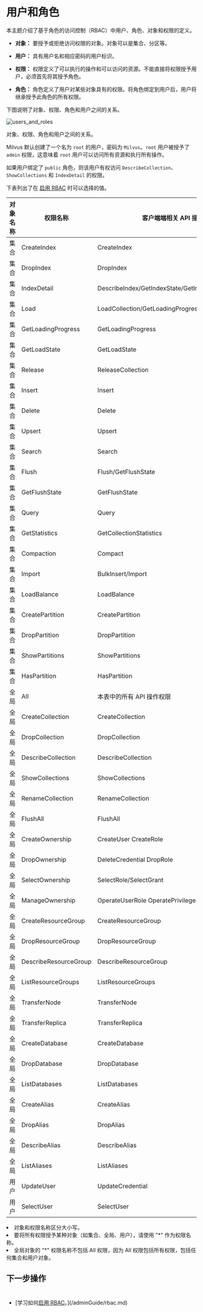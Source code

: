 


# 用户和角色

本主题介绍了基于角色的访问控制（RBAC）中用户、角色、对象和权限的定义。

- **对象：** 要授予或拒绝访问权限的对象。对象可以是集合、分区等。

- **用户：** 具有用户名和相应密码的用户标识。

- **权限：** 权限定义了可以执行的操作和可以访问的资源。不能直接将权限授予用户，必须首先将其授予角色。

- **角色：** 角色定义了用户对某些对象具有的权限。将角色绑定到用户后，用户将继承授予此角色的所有权限。

下图说明了对象、权限、角色和用户之间的关系。

![users_and_roles](/assets/users_and_roles.png "对象、权限、角色和用户之间的关系。")

对象、权限、角色和用户之间的关系。

Milvus 默认创建了一个名为 `root` 的用户，密码为 `Milvus`。`root` 用户被授予了 `admin` 权限，这意味着 `root` 用户可以访问所有资源和执行所有操作。

如果用户绑定了 `public` 角色，则该用户有权访问 `DescribeCollection`、`ShowCollections` 和 `IndexDetail` 的权限。

下表列出了在 [启用 RBAC](/adminGuide/rbac.md) 时可以选择的值。

| 对象名称    | 权限名称              | 客户端端相关 API 描述                                          |
| -------- | ----------------- | ------------------------------------------------------- |
| 集合       | CreateIndex       | CreateIndex                                              |
| 集合       | DropIndex         | DropIndex                                                |
| 集合       | IndexDetail       | DescribeIndex/GetIndexState/GetIndexBuildProgress        |
| 集合       | Load              | LoadCollection/GetLoadingProgress/GetLoadState           |
| 集合       | GetLoadingProgress | GetLoadingProgress                                       |
| 集合       | GetLoadState      | GetLoadState                                             |
| 集合       | Release           | ReleaseCollection                                        |
| 集合       | Insert            | Insert                                                   |
| 集合       | Delete            | Delete                                                   |
| 集合       | Upsert            | Upsert                                                   |
| 集合       | Search            | Search                                                   |
| 集合       | Flush             | Flush/GetFlushState                                      |
| 集合       | GetFlushState     | GetFlushState                                            |
| 集合       | Query             | Query                                                    |
| 集合       | GetStatistics     | GetCollectionStatistics                                  |
| 集合       | Compaction        | Compact                                                  |
| 集合       | Import            | BulkInsert/Import                                        |
| 集合       | LoadBalance       | LoadBalance                                              |
| 集合       | CreatePartition   | CreatePartition                                          |
| 集合       | DropPartition     | DropPartition                                            |
| 集合       | ShowPartitions    | ShowPartitions                                           |
| 集合       | HasPartition      | HasPartition                                             |
| 全局       | All               | 本表中的所有 API 操作权限                                         |
| 全局       | CreateCollection  | CreateCollection                                         |
| 全局       | DropCollection    | DropCollection                                           |
| 全局       | DescribeCollection| DescribeCollection                                       |
| 全局       | ShowCollections   | ShowCollections                                          |
| 全局       | RenameCollection  | RenameCollection                                         |
| 全局       | FlushAll          | FlushAll                                                 |
| 全局       | CreateOwnership   | CreateUser CreateRole                                    |
| 全局       | DropOwnership     | DeleteCredential DropRole                                |
| 全局       | SelectOwnership   | SelectRole/SelectGrant                                   |
| 全局       | ManageOwnership   | OperateUserRole OperatePrivilege                         |
| 全局       | CreateResourceGroup   | CreateResourceGroup                                  |
| 全局       | DropResourceGroup     | DropResourceGroup                                    |
| 全局       | DescribeResourceGroup | DescribeResourceGroup                                |
| 全局       | ListResourceGroups    | ListResourceGroups                                   |
| 全局       | TransferNode          | TransferNode                                         |
| 全局       | TransferReplica       | TransferReplica                                      |
| 全局       | CreateDatabase        | CreateDatabase                                       |
| 全局       | DropDatabase          | DropDatabase                                         |
| 全局       | ListDatabases         | ListDatabases                                        |
| 全局       | CreateAlias           | CreateAlias                                          |
| 全局       | DropAlias             | DropAlias                                            |
| 全局       | DescribeAlias         | DescribeAlias                                        |
| 全局       | ListAliases           | ListAliases                                          |
| 用户       | UpdateUser            | UpdateCredential                                      |
| 用户       | SelectUser            | SelectUser                                            |

<div class="alert note">
<li> 对象和权限名称区分大小写。</li>
<li> 要将所有权限授予某种对象（如集合、全局、用户），请使用 "*" 作为权限名称。</li>
<li> 全局对象的 "*" 权限名称不包括 All 权限，因为 All 权限包括所有权限，包括任何集合和用户对象。</li>
</div>

## 下一步操作




# 


- [学习如何[启用 RBAC](/adminGuide/rbac.md)。](/adminGuide/rbac.md)